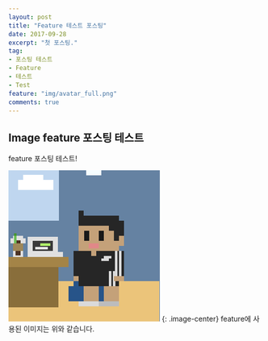 ```yaml
---
layout: post
title: "Feature 테스트 포스팅"
date: 2017-09-28
excerpt: "첫 포스팅."
tag:
- 포스팅 테스트
- Feature
- 테스트
- Test
feature: "img/avatar_full.png"
comments: true
---
```


## Image feature 포스팅 테스트

feature 포스팅 테스트!

![avatar_full](/assets/img/avatar_full.png)
{: .image-center}
feature에 사용된 이미지는 위와 같습니다.
